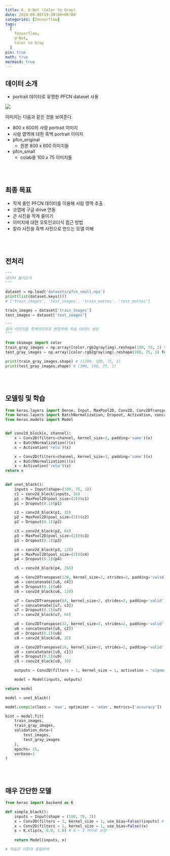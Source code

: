 ```yaml
---
title: 6. U-Net (Color to Gray)
date: 2024-05-06T19:30:00+09:00
categories: [Tensorflow]
tags:
  [
    Tensorflow,
    U-Net,
	Color to Gray
  ]
pin: true
math: true
mermaid: true
---
```


## 데이터 소개 

- portrait 데이터로 유명한 PFCN dataset 사용

![](https://tera.dscloud.me:8080/Images/Models/4.UNet_Segmentation.jpg)

이미지는 다음과 같은 것을 보여준다.
- 800 x 600의 사람 portrait 이미지 
- 사람 영역에 대한 흑백 portrait 이미지 
- pfcn_original 
	- 원본 800 x 600 이미지들 
- pfcn_small 
	- colab용 100 x 75 이미지들

<br/>
<br/>

## 최종 목표 
- 작게 줄인 PFCN 데이터를 이용해 사람 영역 추출 
- 코앱에 구글 drive 연동 
- 큰 사진을 작게 줄이기 
- 이미지에 대한 오토인코더식 접근 방법 
- 칼라 사진을 흑백 사진으로 만드는 모델 이해 


<br/>
<br/>

## 전처리
``` python
"""
데이터 불러오기
"""

dataset = np.load('datasets/pfcn_small.npz')
print(list(dataset.keys())) 
# ['train_images', 'test_images', 'train_mattes', 'test_mattes']

train_images = dataset['train_images']
test_images = dataset['test_images']
```


``` python
"""
칼라 이미지를 흑백이미지로 변환하여 학습 데이터 생성
"""

from skimage import color 
train_gray_images = np.array([color.rgb2gray(img).reshape(100, 75, 1) for img in train_images])
test_gray_images = np.array([color.rgb2gray(img).reshape(100, 75, 1) for img in test_images])

print(train_gray_images.shape) # (1700, 100, 75, 1)
print(test_gray_images.shape) # (300, 100, 75, 1)
```

<br/>
<br/>

## 모델링 및 학습 
``` python
from keras.layers import Dense, Input, MaxPool2D, Conv2D, Conv2DTranspose, Flatten, Reshape, Activation
from keras.layers import BatchNormalization, Dropout, Activation, concatenate
from keras.models import Model


def conv2d_block(x, channel):
	x = Conv2D(filters=channel, kernel_size=3, padding='same')(x)
	x = BatchNormalization()(x)
	x = Activation('relu')(x)

	x = Conv2D(filters=channel, kernel_size=3, padding='same')(x)
	x = BatchNormalization()(x)
	x = Activation('relu')(x)
return x

  
def unet_black():
	inputs = Input(shape=(100, 75, 3))
	c1 = conv2d_block(inputs, 16)
	p1 = MaxPool2D(pool_size=(2))(c1)
	p1 = Dropout(0.1)(p1)

	c2 = conv2d_block(p1, 32)
	p2 = MaxPool2D(pool_size=(2))(c2)
	p2 = Dropout(0.1)(p2)

	c3 = conv2d_block(p2, 64)
	p3 = MaxPool2D(pool_size=(2))(c3)
	p3 = Dropout(0.1)(p3)

	c4 = conv2d_block(p3, 128)
	p4 = MaxPool2D(pool_size=(2))(c4)
	p4 = Dropout(0.1)(p4)

	c5 = conv2d_block(p4, 256)

	u6 = Conv2DTranspose(128, kernel_size=2, strides=2, padding='valid', output_padding=(0, 1))(c5)
	u6 = concatenate([u6, c4])
	u6 = Dropout(0.1)(u6)
	c6 = conv2d_block(u6, 128)

	u7 = Conv2DTranspose(64, kernel_size=2, strides=2, padding='valid', output_padding=(1, 0))(c6)
	u7 = concatenate([u7, c3])
	u7 = Dropout(0.1)(u7)
	c7 = conv2d_block(u7, 64)

	u8 = Conv2DTranspose(32, kernel_size=2, strides=2, padding='valid', output_padding=(0, 1))(c7)
	u8 = concatenate([u8, c2])
	u8 = Dropout(0.1)(u8)
	c8 = conv2d_block(u8, 32)

	u9 = Conv2DTranspose(16, kernel_size=2, strides=2, padding='valid', output_padding=(0, 1))(c8)
	u9 = concatenate([u9, c1])
	u9 = Dropout(0.1)(u9)
	c9 = conv2d_block(u9, 16)

	outputs = Conv2D(filters = 1, kernel_size = 1, activation = 'sigmoid')(c9)

	model = Model(inputs, outputs)

return model

model = unet_black()

model.compile(loss = 'mae', optimizer = 'adam', metrics=['accuracy'])

hist = model.fit(
	train_images,
	train_gray_images,
	validation_data=(
		test_images,
		test_gray_images
	),
	epochs= 15,
	verbose=1
)
```

<br/>
<br/>

## 매우 간단한 모델 
``` python
from keras import backend as K

def simple_black():
	inputs = Input(shape = (100, 75, 3))
	x = Conv2D(filters = 3, kernel_size = 1, use_bias=False)(inputs) # 30 -> 15 -> 3
	x = Conv2D(filters = 1, kernel_size = 1, use_bias=False)(x)
	x = K.clip(x, 0.0, 1.0) # 0 ~ 1 까지로 보정
	
	return Model(inputs, x)

# 학습은 이전과 동일하게
```

